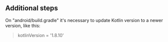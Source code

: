 ## Additional steps
On "android/build.gradle" it's necessary to update Kotlin version to a newer version, like this: 
> kotlinVersion = '1.8.10'